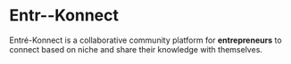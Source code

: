 # Entr--Konnect
Entré-Konnect is a collaborative community platform for **entrepreneurs** to connect based on niche and share their knowledge with themselves.
